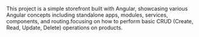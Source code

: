 This project is a simple storefront built with Angular, showcasing various Angular concepts including standalone apps, modules, services, components, and routing.focusing on how to perform basic CRUD (Create, Read, Update, Delete) operations on products.
